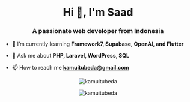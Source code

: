 <h1 align="center">Hi 👋, I'm Saad</h1>

<h3 align="center">A passionate web developer from Indonesia</h3>

- 🌱 I’m currently learning **Framework7, Supabase, OpenAI, and Flutter**

- 💬 Ask me about **PHP, Laravel, WordPress, SQL**

- 📫 How to reach me **kamuitubeda@gmail.com**

<p align="center"><img align="center" src="https://github-readme-stats.vercel.app/api/top-langs?username=kamuitubeda&show_icons=true&locale=en&layout=normal" alt="kamuitubeda" /></p>

<p align="center"><img align="center" src="https://github-readme-streak-stats.herokuapp.com/?user=kamuitubeda&" alt="kamuitubeda" /></p>
